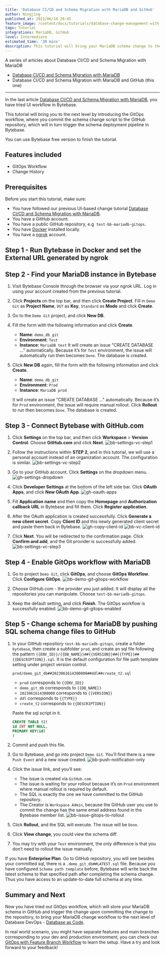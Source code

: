 ```yaml
---
title: 'Database CI/CD and Schema Migration with MariaDB and GitHub'
author: Ningjing
published_at: 2023/06/16 20:45
feature_image: /content/docs/tutorials/database-change-management-with-mariadb-and-github/bytebase-mariadb-github-banner.webp
tags: Tutorial
integrations: MariaDB, GitHub
level: Intermediate
estimated_time: '30 mins'
description: This tutorial will bring your MariaDB schema change to the next level by introducing the GitOps workflow, where you commit schema change script to the GitHub repository, which will in turn trigger the schema deployment pipeline in Bytebase.
---
```


A series of articles about Database CI/CD and Schema Migration with MariaDB

- [Database CI/CD and Schema Migration with MariaDB](/docs/tutorials/database-change-management-with-mariadb)
- Database CI/CD and Schema Migration with MariaDB and GitHub (this one)

---

In the last article [Database CI/CD and Schema Migration with MariaDB](/docs/tutorials/database-change-management-with-mariadb), you have tried UI workflow in Bytebase.

This tutorial will bring you to the next level by introducing the GitOps workflow, where you commit the schema change script to the GitHub repository, which will in turn trigger the schema deployment pipeline in Bytebase.

You can use Bytebase free version to finish the tutorial.

## Features included

- GitOps Workflow
- Change History

## Prerequisites

Before you start this tutorial, make sure:

- You have followed our previous UI-based change tutorial [Database CI/CD and Schema Migration with MariaDB](/docs/tutorials/database-change-management-with-mariadb).
- You have a GitHub account.
- You have a public GitHub repository, e.g  `test-bb-mariadb-gitops`.
- You have [Docker](https://www.docker.com/) installed locally.
- You have a [ngrok](http://ngrok.com) account.

## Step 1 - Run Bytebase in Docker and set the External URL generated by ngrok

<IncludeBlock url="/docs/get-started/install/vcs-with-ngrok"></IncludeBlock>

## Step 2 - Find your MariaDB instance in Bytebase

1. Visit Bytebase Console through the browser via your ngrok URL. Log in using your account created from the previous tutorial.

2. Click **Projects** on the top bar, and then click **Create Project**. Fill in `Demo Git` as **Project Name**, `DGT` as **Key**, `Standard` as **Mode** and click **Create**.

3. Go to the `Demo Git` project, and click **New DB**.
4. Fill the form with the following information and click **Create**.

   - **Name**: `demo_db_git`
   - **Environment**: `Test`
   - **Instance**: `MariaDB test`
     It will create an issue "CREATE DATABASE …" automatically. Because it’s for `Test` environment, the issue will automatically run then becomes `Done`. The database is created.

5. Click **New DB** again, fill the form with the following information and click **Create**.

   - **Name**: `demo_db_git`
   - **Environment**: `Prod`
   - **Instance**: `MariaDB prod`

   It will create an issue "CREATE DATABASE …" automatically. Because it’s for `Prod` environment, the issue will require manual rollout. Click **Rollout** to run then becomes `Done`. The database is created.

## Step 3 - Connect Bytebase with GitHub.com

1. Click **Settings** on the top bar, and then click **Workspace** > **Version Control**. Choose **GitHub.com** and click **Next**.
   ![bb-settings-vc-step1](/content/docs/tutorials/database-change-management-with-mariadb-and-github/bb-settings-vc-step1.webp)

2. Follow the instructions within **STEP 2**, and in this tutorial, we will use a personal account instead of an organization account. The configuration is similar.
   ![bb-settings-vc-step2](/content/docs/tutorials/database-change-management-with-mariadb-and-github/bb-settings-vc-step2.webp)

3. Go to your GitHub account. Click **Settings** on the dropdown menu.
   ![gh-settings-dropdown](/content/docs/tutorials/database-change-management-with-mariadb-and-github/gh-settings-dropdown.webp)

4. Click **Developer Settings** at the bottom of the left side bar. Click **OAuth Apps**, and click **New OAuth App**.
   ![gh-oauth-apps](/content/docs/tutorials/database-change-management-with-mariadb-and-github/gh-oauth-apps.webp)

5. Fill **Application name** and then copy the **Homepage** and **Authorization callback URL** in Bytebase and fill them. Click **Register application**.

6. After the OAuth application is created successfully. Click **Generate a new client secret**. Copy **Client ID** and this newly generated client secret and paste them back in Bytebase.
   ![gh-copy-client-id](/content/docs/tutorials/database-change-management-with-mariadb-and-github/gh-copy-client-id.webp)
   ![bb-vc-client-id](/content/docs/tutorials/database-change-management-with-mariadb-and-github/bb-vc-client-id.webp)

7. Click **Next**. You will be redirected to the confirmation page. Click **Confirm and add**, and the Git provider is successfully added.
   ![bb-settings-vc-step3](/content/docs/tutorials/database-change-management-with-mariadb-and-github/bb-settings-vc-step3.webp)

## Step 4 - Enable GitOps workflow with MariaDB

1. Go to project `Demo Git`, click **GitOps**, and choose **GitOps Workflow**. Click **Configure GitOps**.
   ![bb-demo-git-gitops-workflow](/content/docs/tutorials/database-change-management-with-mariadb-and-github/bb-demo-git-gitops-workflow.webp)

2. Choose GitHub.com - the provider you just added. It will display all the repositories you can manipulate. Choose `test-bb-mariadb-gitops`.
3. Keep the default setting, and click **Finish**. The GitOps workflow is successfully enabled.
   ![bb-demo-git-gitops-enabled](/content/docs/tutorials/database-change-management-with-mariadb-and-github/bb-demo-git-gitops-enabled.webp)

## Step 5 - Change schema for MariaDB by pushing SQL schema change files to GitHub

1. In your GitHub repository `test-bb-mariadb-gitops`, create a folder `bytebase`, then create a subfolder `prod`, and create an sql file following the pattern `{{ENV_ID}}/{{DB_NAME}}##{{VERSION}}##{{TYPE}}##{{DESCRIPTION}}.sql`. It is the default configuration for file path template setting under project version control.

   `prod/demo_git_db##2023061614300000##ddl##create_t2.sql`

   - `prod` corresponds to `{{ENV_ID}}`
   - `demo_git_db` corresponds to `{{DB_NAME}}`
   - `2023061614300000` corresponds to `{{VERSION}}`
   - `ddl` corresponds to `{{TYPE}}`
   - `create_t2` corresponds to `{{DESCRIPTION}}`

   Paste the sql script in it.

   ```sql
   CREATE TABLE t2(
   id INT NOT NULL,
   PRIMARY KEY(id)
   )
   ```

2. Commit and push this file.
3. Go to Bytebase, and go into project `Demo Git`. You’ll find there is a new `Push Event` and a new issue created.
   ![bb-push-notification-only](/content/docs/tutorials/database-change-management-with-mariadb-and-github/bb-push-notification-only.webp)

4. Click the issue link, and you’ll see:

   - The issue is created via `GitHub.com`.
   - The issue is waiting for your rollout because it’s on `Prod` environment where manual rollout is required by default.
   - The SQL is exactly the one we have committed to the GitHub repository.
   - The Creator is `Workspace Admin`, because the GitHub user you use to commit the change has the same email address found in the Bytebase member list.
     ![bb-issue-gitops-to-rollout](/content/docs/tutorials/database-change-management-with-mariadb-and-github/bb-issue-gitops-to-rollout.webp)

5. Click **Rollout**, and the SQL will execute. The issue will be `Done`.

6. Click **View change**, you could view the schema diff.

7. You may try with your `Test` environment, the only difference is that you don’t need to rollout the issue manually.

If you have **Enterprise Plan**. Go to GitHub repository, you will see besides your committed sql, there is a `.demo_git_db##LATEST.sql` file. Because you have configured `Schema path template` before, Bytebase will write back the latest schema to that specified path after completing the schema change. Thus you have access to an update-to-date full schema at any time.

## Summary and Next

Now you have tried out GitOps workflow, which will store your MariaDB schema in GitHub and trigger the change upon committing the change to the repository, to bring your MariaDB change workflow to the next level of Database DevOps - [Database as Code](/blog/database-as-code).

In real world scenario, you might have separate features and main branches corresponding to your dev and production environment, you can check out [GitOps with Feature Branch Workflow](/docs/tutorials/gitops-feature-branch) to learn the setup. Have a try and look forward to your feedback!
